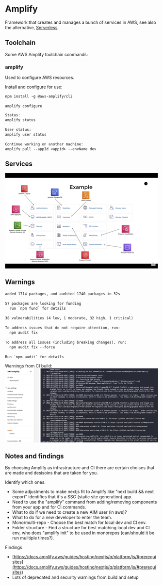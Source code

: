 # Amplify
Framework that creates and manages a bunch of services in AWS, see also the alternative, [Serverless](https://www.serverless.com/).

## Toolchain
Some AWS Amplify toolchain commands:

### amplify
Used to configure AWS resources.

Install and configure for use:
```
npm install -g @aws-amplify/cli

amplify configure
```

```
Status:
amplify status

User status:
amplify user status

Continue working on another machine:
amplify pull --appId <appid> --envName dev
```

## Services
![Amplify](amplify.png)

## Warnings
```
added 1714 packages, and audited 1740 packages in 52s

57 packages are looking for funding
  run `npm fund` for details

38 vulnerabilities (4 low, 1 moderate, 32 high, 1 critical)

To address issues that do not require attention, run:
  npm audit fix

To address all issues (including breaking changes), run:
  npm audit fix --force

Run `npm audit` for details
```

Warnings from CI build:
![amplify-warnings.jpg](amplify-warnings.jpg)

## Notes and findings
By choosing Amplify as infrastructure and CI there are certain choises that are made and desisoins that are taken for you.

Identify which ones.
* Some adjustments to make nextjs fit to Amplify like "next build && next export" identifies that it´s a SSG (static site generation) app.
* Need to use the "amplify" command from adding/removing components from your app and for CI commands.
* What to do if we need to create a new AIM user (in aws)?
* What to do for a new developer to enter the team.
* Mono/multi-repo - Choose the best match for local dev and CI env.
* Folder structure - Find a structure for best matching local dev and CI env, who does "amplify init" to be used in monorepos (can/should it be run muiltiple times?).

Findings
* [https://docs.amplify.aws/guides/hosting/nextjs/q/platform/js/#prerequisites](https://docs.amplify.aws/guides/hosting/nextjs/q/platform/js/#prerequisites)
* Lots of deprecated and security warnings from build and setup

